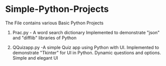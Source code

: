 # Simple-Python-Projects
The File contains various Basic Python Projects 

1. Prac.py - A word search dictionary 
             Implemented to demonstrate "json" and "difflib" libraries of Python
            
2. QQuizapp.py -A simple Quiz app using Python with UI.
                Implemented to demonstrate "Tkinter" for UI in Python.
                Dynamic questions and options.
                Simple and elegant UI

